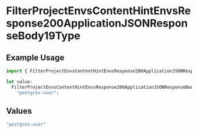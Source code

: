 # FilterProjectEnvsContentHintEnvsResponse200ApplicationJSONResponseBody19Type

## Example Usage

```typescript
import { FilterProjectEnvsContentHintEnvsResponse200ApplicationJSONResponseBody19Type } from "@vercel/sdk/models/operations";

let value:
  FilterProjectEnvsContentHintEnvsResponse200ApplicationJSONResponseBody19Type =
    "postgres-user";
```

## Values

```typescript
"postgres-user"
```